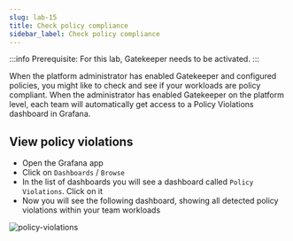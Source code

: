```yaml
---
slug: lab-15
title: Check policy compliance
sidebar_label: Check policy compliance
---
```

:::info
Prerequisite: For this lab, Gatekeeper needs to be activated.
:::

When the platform administrator has enabled Gatekeeper and configured policies, you might like to check and see if your workloads are policy compliant. When the administrator has enabled Gatekeeper on the platform level, each team will automatically get access to a Policy Violations dashboard in Grafana.

## View policy violations

- Open the Grafana app
- Click on `Dashboards` / `Browse`
- In the list of dashboards you will see a dashboard called `Policy Violations`. Click on it
- Now you will see the following dashboard, showing all detected policy violations within your team workloads


![policy-violations](../../img/policy-violations.png)



